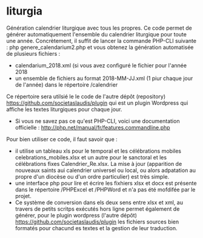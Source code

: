 # liturgia
Génération calendrier liturgique avec tous les propres.
Ce code permet de générer automatiquement l'ensemble du calendrier liturgique pour toute une année. Concrètement, il suffit de lancer la commande PHP-CLI suivante :
php genere_calendarium2.php
et vous obtenez la génération automatisée de plusieurs fichiers :
- calendarium_2018.xml (si vous avez configuré le fichier pour l'année 2018
- un ensemble de fichiers au format 2018-MM-JJ.xml (1 piur chaque jour de l'année) dans le répertoire /calendrier

Ce répertoire sera utilsié le le code de l'autre dépôt (repository) https://github.com/societaslaudis/plugin qui est un plugin Wordpress qui affiche les textes liturgiques pour chaque jour.

* Si vous ne savez pas ce qu'est PHP-CLI, voici une documentation officielle : http://php.net/manual/fr/features.commandline.php

Pour bien utiliser ce code, il faut savoir que :
- il utilise un tableau xls pour le temporal et les célébrations mobiles celebrations_mobiles.xlsx et un autre pour le sanctoral et les célébrations fixes Calendrier_Re.xlsx. La mise à jour (apparition de nouveaux saints aui calendrier universel ou local, ou alors adpatation au propre d'un diocèse ou d'un ordre particulier) est très simple.
- une interface php pour lire et écrire les fixhiers xlsx et docx est présente dans le répertoire /PHPExcel et /PHPWord et n'a pas été mofdifée par le projet.
- Ce système de conversion dans els deux sens entre xlsx et xml, au travers de petits scritps exécutés hors ligne permet également de générer, pour le plugin wordpress (l'autre dépôt) https://github.com/societaslaudis/plugin les fichiers sources bien formatés pour chacund es textes et la gestion de leur traduction.
